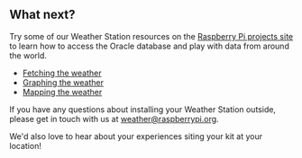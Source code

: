 ## What next?

Try some of our Weather Station resources on the [Raspberry Pi projects site](https://raspberrypi.org) to learn how to access the Oracle database and play with data from around the world.
- [Fetching the weather](https://www.raspberrypi.org/learning/fetching-the-weather/)
- [Graphing the weather](https://www.raspberrypi.org/learning/graphing-the-weather/)
- [Mapping the weather](https://www.raspberrypi.org/learning/mapping-the-weather/)

If you have any questions about installing your Weather Station outside, please get in touch with us at weather@raspberrypi.org. 

We'd also love to hear about your experiences siting your kit at your location!
